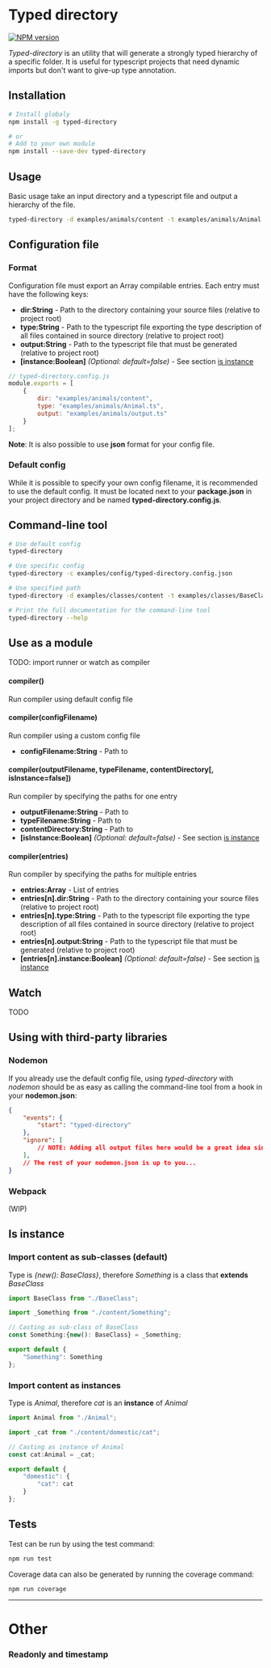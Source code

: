 # Typed directory

[![NPM version](https://badge.fury.io/js/typed-directory.svg)](http://badge.fury.io/js/typed-directory)

_Typed-directory_ is an utility that will generate a strongly typed hierarchy of a specific folder. It is useful for typescript projects that need dynamic imports but don't want to give-up type annotation.

## Installation
```bash
# Install globaly
npm install -g typed-directory

# or
# Add to your own module
npm install --save-dev typed-directory
```

## Usage
Basic usage take an input directory and a typescript file and output a hierarchy of the file.

```bash
typed-directory -d examples/animals/content -t examples/animals/Animal.ts -o examples/animals/output.ts
```

## Configuration file

### Format
Configuration file must export an Array compilable entries. Each entry must have the following keys:
- __dir:String__ - Path to the directory containing your source files (relative to project root)
- __type:String__ - Path to the typescript file exporting the type description of all files contained in source directory (relative to project root)
- __output:String__ - Path to the typescript file that must be generated (relative to project root)
- __[instance:Boolean]__ _(Optional: default=false)_ - See section [is instance](#is-instance)


```javascript
// typed-directory.config.js
module.exports = [
	{
		dir: "examples/animals/content",
		type: "examples/animals/Animal.ts",
		output: "examples/animals/output.ts"
	}
];
```

__Note__: It is also possible to use __json__ format for your config file.

### Default config
While it is possible to specify your own config filename, it is recommended to use the default config. It must be located next to your __package.json__ in your project directory and be named __typed-directory.config.js__.

## Command-line tool
```bash
# Use default config
typed-directory

# Use specific config
typed-directory -c examples/config/typed-directory.config.json

# Use specified path
typed-directory -d examples/classes/content -t examples/classes/BaseClass.ts -o examples/classes/output.ts

# Print the full documentation for the command-line tool
typed-directory --help
```

## Use as a module
TODO: import runner or watch as compiler

#### compiler()
Run compiler using default config file

#### compiler(configFilename)
Run compiler using a custom config file
- __configFilename:String__ - Path to

#### compiler(outputFilename, typeFilename, contentDirectory[, isInstance=false])
Run compiler by specifying the paths for one entry
- __outputFilename:String__ - Path to
- __typeFilename:String__ - Path to
- __contentDirectory:String__ - Path to
- __[isInstance:Boolean]__ _(Optional: default=false)_ - See section [is instance](#is-instance)

#### compiler(entries)
Run compiler by specifying the paths for multiple entries
- __entries:Array__ - List of entries
- __entries[n].dir:String__ - Path to the directory containing your source files (relative to project root)
- __entries[n].type:String__ - Path to the typescript file exporting the type description of all files contained in source directory (relative to project root)
- __entries[n].output:String__ - Path to the typescript file that must be generated (relative to project root)
- __[entries[n].instance:Boolean]__ _(Optional: default=false)_ - See section [is instance](#is-instance)


## Watch
TODO

## Using with third-party libraries

### Nodemon
If you already use the default config file, using _typed-directory_ with _nodemon_ should be as easy as calling the command-line tool from a hook in your __nodemon.json__:
```json
{
	"events": {
		"start": "typed-directory"
	},
	"ignore": [
		// NOTE: Adding all output files here would be a great idea since nodemon will restart after
	],
	// The rest of your nodemon.json is up to you...
}
```

### Webpack
(WIP)

## Is instance

### Import content as sub-classes (default)
Type is _{new(): BaseClass}_, therefore _Something_ is a class that __extends__ _BaseClass_
```typescript
import BaseClass from "./BaseClass";

import _Something from "./content/Something";

// Casting as sub-class of BaseClass
const Something:{new(): BaseClass} = _Something;

export default {
	"Something": Something
};
```

### Import content as instances
Type is _Animal_, therefore _cat_ is an __instance__ of _Animal_
```typescript
import Animal from "./Animal";

import _cat from "./content/domestic/cat";

// Casting as instance of Animal
const cat:Animal = _cat;

export default {
	"domestic": {
		"cat": cat
	}
};
```

## Tests
Test can be run by using the test command:
```bash
npm run test
```

Coverage data can also be generated by running the coverage command:
```bash
npm run coverage
```

-----------
# Other
### Readonly and timestamp